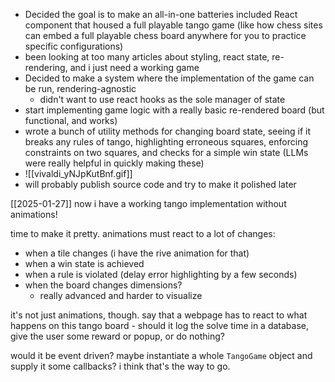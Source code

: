 * Decided the goal is to make an all-in-one batteries included React component that housed a full playable tango game (like how chess sites can embed a full playable chess board anywhere for you to practice specific configurations)
* been looking at too many articles about styling, react state, re-rendering, and i just need a working game
* Decided to make a system where the implementation of the game can be run, rendering-agnostic
	* didn't want to use react hooks as the sole manager of state
* start implementing game logic with a really basic re-rendered board (but functional, and works)
* wrote a bunch of utility methods for changing board state, seeing if it breaks any rules of tango, highlighting erroneous squares, enforcing constraints on two squares, and checks for a simple win state (LLMs were really helpful in quickly making these)
* ![[vivaldi_yNJpKutBnf.gif]]
* will probably publish source code and try to make it polished later

[[2025-01-27]]
now i have a working tango implementation without animations!

time to make it pretty.
animations must react to a lot of changes:
* when a tile changes (i have the rive animation for that)
* when a win state is achieved
* when a rule is violated (delay error highlighting by a few seconds)
* when the board changes dimensions?
	* really advanced and harder to visualize

it's not just animations, though. say that a webpage has to react to what happens on this tango board - should it log the solve time in a database, give the user some reward or popup, or do nothing?

would it be event driven? maybe instantiate a whole `TangoGame` object and supply it some callbacks? i think that's the way to go.